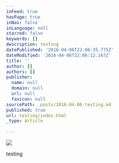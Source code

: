 ```yaml
---
inFeed: true
hasPage: true
inNav: false
inLanguage: null
starred: false
keywords: []
description: testing
datePublished: '2016-04-06T22:06:35.775Z'
dateModified: '2016-04-06T22:06:12.167Z'
title: ''
author: []
authors: []
publisher:
  name: null
  domain: null
  url: null
  favicon: null
sourcePath: _posts/2016-04-06-testing.md
published: true
url: testing/index.html
_type: Article

---
```

![](https://the-grid-user-content.s3-us-west-2.amazonaws.com/c08246a2-7978-439d-b517-069a1ed379e6.jpg)

testing